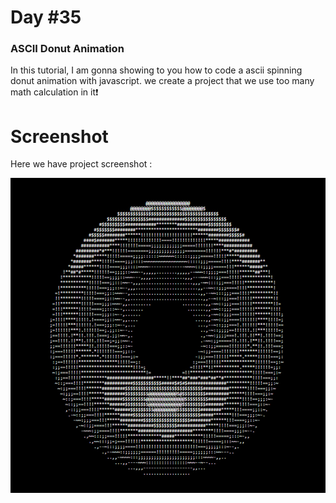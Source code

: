 # Day #35

### ASCII Donut Animation
In this tutorial, I am gonna showing to you how to code a ascii spinning donut animation with javascript. we create a project that we use too many math calculation in it❗️

# Screenshot
Here we have project screenshot :

![screenshot](screenshot.jpg)

